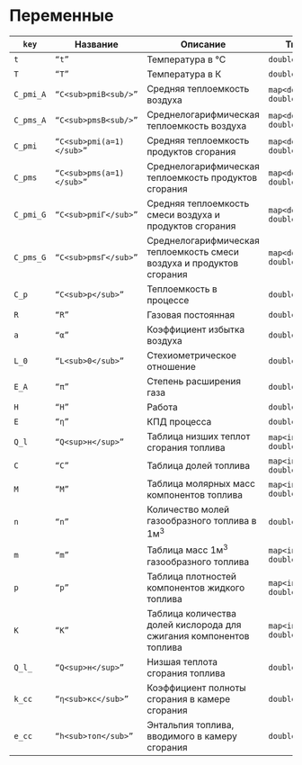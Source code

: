 #  Переменные

| `key`     | Название                 | Описание                                                     | Тип                   | Источник             |
| --------- | ------------------------ | ------------------------------------------------------------ | --------------------- | -------------------- |
| `t`       | `“t”`                    | Температура в ℃                                              | `double`              |                      |
| `T`       | `“T”`                    | Температура в К                                              | `double`              |                      |
| `C_pmi_A` | `“C<sub>pmiB<sub/>”`     | Средняя теплоемкость воздуха                                 | `map<double, double>` | `“HEAT_CAPACITY”`    |
| `C_pms_A` | `“C<sub>pmsB<sub/>”`     | Среднелогарифмическая теплоемкость воздуха                   | `map<double, double>` | `“HEAT_CAPACITY”`    |
| `C_pmi`   | `“C<sub>pmi(a=1)</sub>”` | Средняя теплоемкость продуктов сгорания                      | `map<double, double>` | `“HEAT_CAPACITY”`    |
| `C_pms`   | `“C<sub>pms(a=1)</sub>”` | Среднелогарифмическая теплоемкость продуктов сгорания        | `map<double, double>` | `“HEAT_CAPACITY”`    |
| `C_pmi_G` | `“C<sub>pmiГ</sub>”`     | Средняя теплоемкость смеси воздуха и продуктов сгорания      | `map<double, double>` | `“HEAT_CAPACITY”`    |
| `C_pms_G` | `“C<sub>pmsГ</sub>”`     | Среднелогарифмическая теплоемкость смеси воздуха и продуктов сгорания | `map<double, double>` | `“HEAT_CAPACITY”`    |
| `C_p`     | `“C<sub>p</sub>”`        | Теплоемкость в процессе                                      | `double`              | `“HEAT_CAPACITY”`    |
| `R`       | `“R”`                    | Газовая постоянная                                           | `double`              |                      |
| `a`       | `“α”`                    | Коэффициент избытка воздуха                                  | `double`              | `“EXCESS_AIR_RATIO”` |
| `L_0`     | `“L<sub>0</sub>”`        | Стехиометрическое отношение                                  | `double`              | `“HEATING_VALUE”`    |
| `E_A`     | `“π”`                    | Степень расширения газа                                      | `double`              |                      |
| `H`       | `“H”`                    | Работа                                                       | `double`              |                      |
| `E`       | `“η”`                    | КПД процесса                                                 | `double`              |                      |
| `Q_l`     | `“Q<sup>н</sup>”`        | Таблица низших теплот сгорания топлива                       | `map<int, double>`    |                      |
| `C`       | `“C”`                    | Таблица долей топлива                                        | `map<int, double>`    |                      |
| `M`       | `“M”`                    | Таблица молярных масс компонентов топлива                    | `map<int, double>`    |                      |
| `n`       | `“n”`                    | Количество молей газообразного топлива в 1м<sup>3</sup>      | `double`              |                      |
| `m `      | `“m”`                    | Таблица масс 1м<sup>3</sup> газообразного топлива            | `map<int, double>`    |                      |
| `p`       | `“p”`                    | Таблица плотностей компонентов жидкого топлива               | `map<int, double>`    |                      |
| `K`       | `“K”`                    | Таблица количества долей кислорода для сжигания компонентов топлива | `map<int, double>`    |                      |
| `Q_l_`    | `“Q<sup>н</sup>”`        | Низшая теплота сгорания топлива                              | `double`              |                      |
| `k_cc`    | `“η<sub>кс</sub>”`       | Коэффициент полноты сгорания в камере сгорания               | `double`              |                      |
| `e_cc`    | `“h<sub>топ</sub>”`      | Энтальпия топлива, вводимого в камеру сгорания               | `double`              |                      |


